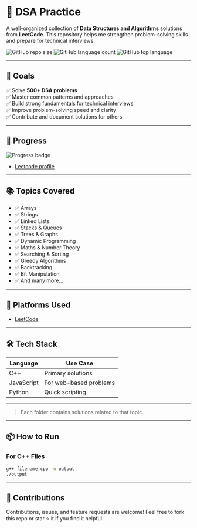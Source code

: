 # 🚀 DSA Practice

A well-organized collection of **Data Structures and Algorithms** solutions from **LeetCode**. This repository helps me strengthen problem-solving skills and prepare for technical interviews.

![GitHub repo size](https://img.shields.io/github/repo-size/manishh-18/dsa-practice)
![GitHub language count](https://img.shields.io/github/languages/count/manishh-18/dsa-practice)
![GitHub top language](https://img.shields.io/github/languages/top/manishh-18/dsa-practice)

---

## 🎯 Goals

✅ Solve **500+ DSA problems**  
✅ Master common patterns and approaches  
✅ Build strong fundamentals for technical interviews  
✅ Improve problem-solving speed and clarity  
✅ Contribute and document solutions for others

---

## 🧮 Progress

![Progress badge](https://img.shields.io/badge/Problems%20Solved-97%2F500-blue)
- [Leetcode profile](https://leetcode.com/u/manish_52/)


---

## 📚 Topics Covered

- ✅ Arrays
- ✅ Strings
- ✅ Linked Lists
- ✅ Stacks & Queues
- ✅ Trees & Graphs
- ✅ Dynamic Programming
- ✅ Maths & Number Theory
- ✅ Searching & Sorting
- ✅ Greedy Algorithms
- ✅ Backtracking
- ✅ Bit Manipulation
- ✅ And many more...

---

## 🧩 Platforms Used

- [LeetCode](https://leetcode.com/)

---

## 🛠️ Tech Stack

| Language   | Use Case                 |
|------------|--------------------------|
| C++        | Primary solutions        |
| JavaScript | For web-based problems   |
| Python     | Quick scripting          |

---

> Each folder contains solutions related to that topic.

---

## 📦 How to Run

### For C++ Files

```bash
g++ filename.cpp -o output
./output
```

---

## 🤝 Contributions

Contributions, issues, and feature requests are welcome! Feel free to fork this repo or star ⭐ it if you find it helpful.

